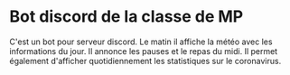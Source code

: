 # Bot discord de la classe de MP

C'est un bot pour serveur discord. Le matin il affiche la météo avec les informations du jour. Il annonce les pauses et le repas du midi. Il permet également d'afficher quotidiennement les statistiques sur le coronavirus.
